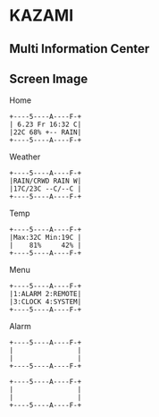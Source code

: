 # KAZAMI
## Multi Information Center

## Screen Image
Home
```
+----5----A----F-+
| 6.23 Fr 16:32 C|
|22C 68% +-- RAIN|
+----5----A----F-+
```
Weather
```
+----5----A----F-+
|RAIN/CRWD RAIN W|
|17C/23C --C/--C |
+----5----A----F-+
```
Temp
```
+----5----A----F-+
|Max:32C Min:19C |
|    81%     42% |
+----5----A----F-+
```
Menu
```
+----5----A----F-+
|1:ALARM 2:REMOTE|
|3:CLOCK 4:SYSTEM|
+----5----A----F-+
```
Alarm
```
+----5----A----F-+
|                |
|                |
+----5----A----F-+
```

```
+----5----A----F-+
|                |
|                |
+----5----A----F-+
```
